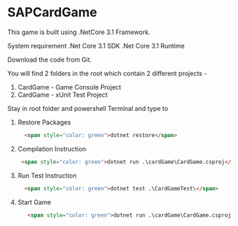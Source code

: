 # SAPCardGame
This  game is built using .NetCore 3.1 Framework.

System requirement 
 .Net Core 3.1 SDK
 .Net Core 3.1 Runtime
 

Download the code from Git. 

You will find 2 folders in the root which contain 2 different projects - 

 1. CardGame - Game Console Project
 2. CardGame - xUnit Test Project

Stay in root folder and  powershell Terminal and type to

1. Restore Packages <br/>
    ```html
      <span style="color: green">dotnet restore</span>
    ```
2. Compilation Instruction <br/>
     ```html
      <span style="color: green">dotnet run .\cardGame\CardGame.csproj</span>
     ```
3. Run Test Instruction <br/>
    ```html
      <span style="color: green">dotnet test .\CardGameTest\</span>
     ```
4. Start Game <br/>
    ```html
       <span style="color: green">dotnet run .\cardGame\CardGame.csproj</span>
    ```

